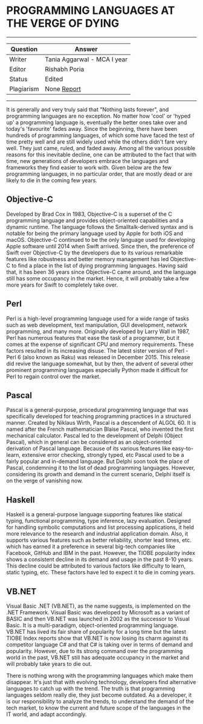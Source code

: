# PROGRAMMING LANGUAGES AT THE VERGE OF DYING

---

| Question   | Answer                                                            |
| ---------- | ----------------------------------------------------------------- |
| Writer     | Tania Aggarwal - MCA I year                                      |
| Editor     | Rishabh Poria                                                      |
| Status     | Edited |
| Plagiarism | None [Report](https://github.com/RishPoria/Srijan-2021/blob/main/articles/plagReports/DyingLanguages.pdf)|

---


It is generally and very truly said that "Nothing lasts forever", and programming languages are no exception. No matter how 'cool' or 'hyped up' a programming language is, eventually the better ones take over and today's 'favourite' fades away. 
Since the beginning, there have been hundreds of programming languages, of which some have faced the test of time pretty well and are still widely used while the others didn't fare very well. They just came, ruled, and faded away. Among all the various possible reasons for this inevitable decline, one can be attributed to the fact that with time, new generations of developers embrace the languages and frameworks they find easier to work with.
Given below are the few programming languages, in no particular order, that are mostly dead or are likely to die in the coming few years.

## Objective-C
Developed by Brad Cox in 1983, Objective-C is a superset of the C programming language and provides object-oriented capabilities and a dynamic runtime. The language follows the Smalltalk-derived syntax and is notable for being the primary language used by Apple for both iOS and macOS. Objective-C continued to be the only language used for developing Apple software until 2014 when Swift arrived. Since then, the preference of Swift over Objective-C by the developers due to its various remarkable features like robustness and better memory management has led Objective-C to find a place in the list of dying programming languages.
Having said that, it has been 36 years since Objective-C came around, and the language still has some occupancy in the market. Hence, it will probably take a few more years for Swift to completely take over.

## Perl
Perl is a high-level programming language used for a wide range of tasks such as web development, text manipulation, GUI development, network programming, and many more. Originally developed by Larry Wall in 1987, Perl has numerous features that ease the task of a programmer, but it comes at the expense of significant CPU and memory requirements. These factors resulted in its increasing disuse.
The latest sister version of Perl - Perl 6 (also known as Raku) was released in December 2015. This release did revive the language somewhat, but by then, the advent of several other prominent programming languages especially Python made it difficult for Perl to regain control over the market.


## Pascal
Pascal is a general-purpose, procedural programming language that was specifically developed for teaching programming practices in a structured manner. Created by Niklaus Wirth, Pascal is a descendent of ALGOL 60.  It is named after the French mathematician Blaise Pascal, who invented the first mechanical calculator.
Pascal led to the development of Delphi (Object Pascal), which in general can be considered as an object-oriented derivation of Pascal language.
Because of its various features like easy-to-learn, extensive error checking, strongly typed, etc Pascal used to be a fairly popular and in-demand language. But Delphi soon took the place of Pascal, condemning it to the list of dead programming languages. However, considering its growth and demand in the current scenario, Delphi itself is on the verge of vanishing now.

## Haskell
Haskell is a general-purpose language supporting features like statical typing, functional programming, type inference, lazy evaluation. Designed for handling symbolic computations and list processing applications, it held more relevance to the research and industrial application domain.
Also, it supports various features such as better reliability, shorter lead times, etc. which has earned it a preference in several big-tech companies like Facebook, GitHub and IBM in the past.
However, the TIOBE popularity index shows a consistent decline in its demand and usage in the past 8-10 years. This decline could be attributed to various factors like difficulty to learn, static typing, etc. These factors have led to expect it to die in coming years.

## VB.NET
Visual Basic .NET (VB.NET), as the name suggests, is implemented on the .NET Framework. Visual Basic was developed by Microsoft as a variant of BASIC and then VB.NET was launched in 2002 as the successor to Visual Basic. It is a multi-paradigm, object-oriented programming language.
VB.NET has lived its fair share of popularity for a long time but the latest TIOBE Index reports show that VB.NET is now losing its charm against its competitor language C# and that C# is taking over in terms of demand and popularity.
However, due to its strong command over the programming world in the past, VB.NET still has adequate occupancy in the market and will probably take years to die out.

There is nothing wrong with the programming languages which make them disappear. It's just that with evolving technology, developers find alternative languages to catch up with the trend. The truth is that programming languages seldom really die, they just become outdated. As a developer, it is our responsibility to analyze the trends, to understand the demand of the tech market, to know the current and future scope of the languages in the IT world, and adapt accordingly.
